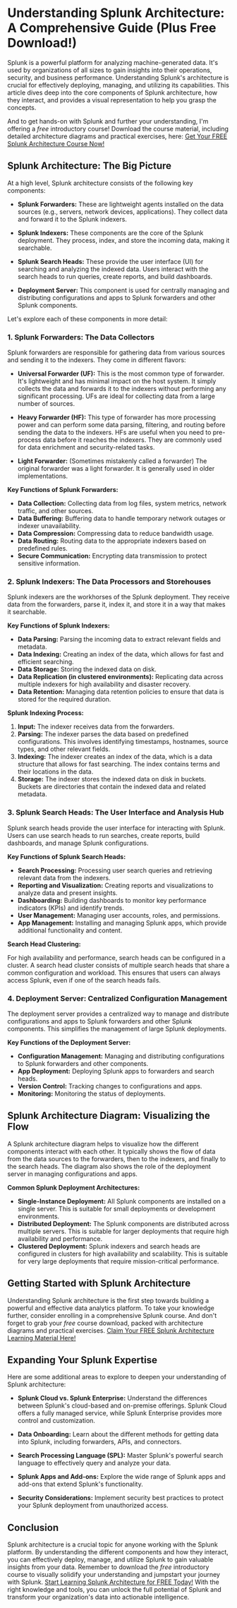 # Understanding Splunk Architecture: A Comprehensive Guide (Plus Free Download!)

Splunk is a powerful platform for analyzing machine-generated data. It's used by organizations of all sizes to gain insights into their operations, security, and business performance. Understanding Splunk's architecture is crucial for effectively deploying, managing, and utilizing its capabilities. This article dives deep into the core components of Splunk architecture, how they interact, and provides a visual representation to help you grasp the concepts.

And to get hands-on with Splunk and further your understanding, I'm offering a *free* introductory course! Download the course material, including detailed architecture diagrams and practical exercises, here: [Get Your FREE Splunk Architecture Course Now!](https://udemywork.com/splunk-architecture-diagram)

## Splunk Architecture: The Big Picture

At a high level, Splunk architecture consists of the following key components:

*   **Splunk Forwarders:** These are lightweight agents installed on the data sources (e.g., servers, network devices, applications). They collect data and forward it to the Splunk indexers.

*   **Splunk Indexers:** These components are the core of the Splunk deployment. They process, index, and store the incoming data, making it searchable.

*   **Splunk Search Heads:** These provide the user interface (UI) for searching and analyzing the indexed data. Users interact with the search heads to run queries, create reports, and build dashboards.

*   **Deployment Server:** This component is used for centrally managing and distributing configurations and apps to Splunk forwarders and other Splunk components.

Let's explore each of these components in more detail:

### 1. Splunk Forwarders: The Data Collectors

Splunk forwarders are responsible for gathering data from various sources and sending it to the indexers. They come in different flavors:

*   **Universal Forwarder (UF):** This is the most common type of forwarder. It's lightweight and has minimal impact on the host system. It simply collects the data and forwards it to the indexers without performing any significant processing. UFs are ideal for collecting data from a large number of sources.

*   **Heavy Forwarder (HF):** This type of forwarder has more processing power and can perform some data parsing, filtering, and routing before sending the data to the indexers. HFs are useful when you need to pre-process data before it reaches the indexers. They are commonly used for data enrichment and security-related tasks.

*   **Light Forwarder:** (Sometimes mistakenly called a forwarder) The original forwarder was a light forwarder. It is generally used in older implementations.

**Key Functions of Splunk Forwarders:**

*   **Data Collection:** Collecting data from log files, system metrics, network traffic, and other sources.
*   **Data Buffering:** Buffering data to handle temporary network outages or indexer unavailability.
*   **Data Compression:** Compressing data to reduce bandwidth usage.
*   **Data Routing:** Routing data to the appropriate indexers based on predefined rules.
*   **Secure Communication:** Encrypting data transmission to protect sensitive information.

### 2. Splunk Indexers: The Data Processors and Storehouses

Splunk indexers are the workhorses of the Splunk deployment. They receive data from the forwarders, parse it, index it, and store it in a way that makes it searchable.

**Key Functions of Splunk Indexers:**

*   **Data Parsing:** Parsing the incoming data to extract relevant fields and metadata.
*   **Data Indexing:** Creating an index of the data, which allows for fast and efficient searching.
*   **Data Storage:** Storing the indexed data on disk.
*   **Data Replication (in clustered environments):** Replicating data across multiple indexers for high availability and disaster recovery.
*   **Data Retention:** Managing data retention policies to ensure that data is stored for the required duration.

**Splunk Indexing Process:**

1.  **Input:** The indexer receives data from the forwarders.
2.  **Parsing:** The indexer parses the data based on predefined configurations. This involves identifying timestamps, hostnames, source types, and other relevant fields.
3.  **Indexing:** The indexer creates an index of the data, which is a data structure that allows for fast searching. The index contains terms and their locations in the data.
4.  **Storage:** The indexer stores the indexed data on disk in buckets. Buckets are directories that contain the indexed data and related metadata.

### 3. Splunk Search Heads: The User Interface and Analysis Hub

Splunk search heads provide the user interface for interacting with Splunk. Users can use search heads to run searches, create reports, build dashboards, and manage Splunk configurations.

**Key Functions of Splunk Search Heads:**

*   **Search Processing:** Processing user search queries and retrieving relevant data from the indexers.
*   **Reporting and Visualization:** Creating reports and visualizations to analyze data and present insights.
*   **Dashboarding:** Building dashboards to monitor key performance indicators (KPIs) and identify trends.
*   **User Management:** Managing user accounts, roles, and permissions.
*   **App Management:** Installing and managing Splunk apps, which provide additional functionality and content.

**Search Head Clustering:**

For high availability and performance, search heads can be configured in a cluster. A search head cluster consists of multiple search heads that share a common configuration and workload. This ensures that users can always access Splunk, even if one of the search heads fails.

### 4. Deployment Server: Centralized Configuration Management

The deployment server provides a centralized way to manage and distribute configurations and apps to Splunk forwarders and other Splunk components. This simplifies the management of large Splunk deployments.

**Key Functions of the Deployment Server:**

*   **Configuration Management:** Managing and distributing configurations to Splunk forwarders and other components.
*   **App Deployment:** Deploying Splunk apps to forwarders and search heads.
*   **Version Control:** Tracking changes to configurations and apps.
*   **Monitoring:** Monitoring the status of deployments.

## Splunk Architecture Diagram: Visualizing the Flow

A Splunk architecture diagram helps to visualize how the different components interact with each other. It typically shows the flow of data from the data sources to the forwarders, then to the indexers, and finally to the search heads. The diagram also shows the role of the deployment server in managing configurations and apps.

**Common Splunk Deployment Architectures:**

*   **Single-Instance Deployment:** All Splunk components are installed on a single server. This is suitable for small deployments or development environments.
*   **Distributed Deployment:** The Splunk components are distributed across multiple servers. This is suitable for larger deployments that require high availability and performance.
*   **Clustered Deployment:** Splunk indexers and search heads are configured in clusters for high availability and scalability. This is suitable for very large deployments that require mission-critical performance.

## Getting Started with Splunk Architecture

Understanding Splunk architecture is the first step towards building a powerful and effective data analytics platform. To take your knowledge further, consider enrolling in a comprehensive Splunk course. And don't forget to grab your *free* course download, packed with architecture diagrams and practical exercises. [Claim Your FREE Splunk Architecture Learning Material Here!](https://udemywork.com/splunk-architecture-diagram)

## Expanding Your Splunk Expertise

Here are some additional areas to explore to deepen your understanding of Splunk architecture:

*   **Splunk Cloud vs. Splunk Enterprise:** Understand the differences between Splunk's cloud-based and on-premise offerings. Splunk Cloud offers a fully managed service, while Splunk Enterprise provides more control and customization.

*   **Data Onboarding:** Learn about the different methods for getting data into Splunk, including forwarders, APIs, and connectors.

*   **Search Processing Language (SPL):** Master Splunk's powerful search language to effectively query and analyze your data.

*   **Splunk Apps and Add-ons:** Explore the wide range of Splunk apps and add-ons that extend Splunk's functionality.

*   **Security Considerations:** Implement security best practices to protect your Splunk deployment from unauthorized access.

## Conclusion

Splunk architecture is a crucial topic for anyone working with the Splunk platform. By understanding the different components and how they interact, you can effectively deploy, manage, and utilize Splunk to gain valuable insights from your data. Remember to download the *free* introductory course to visually solidify your understanding and jumpstart your journey with Splunk. [Start Learning Splunk Architecture for FREE Today!](https://udemywork.com/splunk-architecture-diagram) With the right knowledge and tools, you can unlock the full potential of Splunk and transform your organization's data into actionable intelligence.
